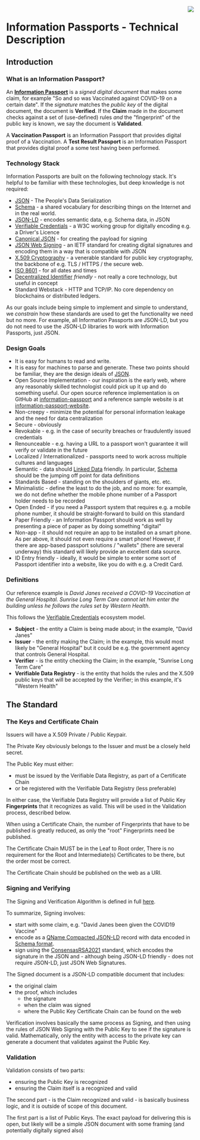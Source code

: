 <img src="https://consensas-aws.s3.amazonaws.com/icons/passports-github.png" align="right" />

# Information Passports - Technical Description

## Introduction

### What is an Information Passport?

An **[Information Passport](https://github.com/Consensas/information-passport/tree/main/docs#information-passport)**
is a _signed digital document_ that makes some claim, 
for example "So and so was Vaccinated against COVID-19 on a certain date".
If the _signature_ matches the _public key_ of the digital document, the
document is **Verified**.
If the **Claim** made in the document checks against a set of (use-defined) rules
_and_ the "fingerprint" of the public key is known, we say the document is
**Validated**.

A **Vaccination Passport** is an Information Passport that 
provides digital proof of a Vaccination.
A **Test Result Passport** is an Information Passport that provides
digital proof a some test having been performed.

### Technology Stack

Information Passports are built on the following technology stack.
It's helpful to be familiar with these technologies, but deep 
knowledge is not required:

* [JSON](https://www.json.org/json-en.html) -
  The People's Data Serialization
* [Schema](https://schema.org/) - 
  a shared vocabulary for describing things on the Internet and in the real world.
* [JSON-LD](https://json-ld.org/) - encodes semantic data, e.g. Schema data, in JSON
* [Verifiable Credentials](https://www.w3.org/TR/vc-data-model/) - 
  a W3C working group for digitally encoding e.g. a Driver's Licence
* [Canonical JSON](https://tools.ietf.org/html/rfc8785) - for creating
  the payload for signing
* [JSON Web Signing](https://tools.ietf.org/html/rfc7515) - 
  an IETF standard for creating digital signatures and encoding them
  in a way that is compatible with JSON
* [X.509 Cryptography](https://en.wikipedia.org/wiki/X.509) - 
  a venerable standard for public key cryptography, the backbone
  of e.g. TLS / HTTPS / the secure web.
* [ISO 8601](https://en.wikipedia.org/wiki/ISO_8601) -
  for all dates and times
* [Decentralized Identifier](https://www.w3.org/TR/did-core/) _friendly_ - 
  not really a core technology, but useful in concept
* Standard Webstack - HTTP and TCP/IP. No core dependency on 
  blockchains or distributed ledgers.

As our goals include being simple to implement and simple to understand, 
we _constrain_ how these standards are used to get the functionality 
we need but no more. 
For example, all Information Passports are JSON-LD, but you do not need
to use the JSON-LD libraries to work with Information Passports, just JSON.

### Design Goals

* It is easy for humans to read and write. 
* It is easy for machines to parse and generate. These two points should be familiar, 
  they are the design ideals of [JSON](https://www.json.org/json-en.html).
* Open Source Implementation - our inspiration is the early web, where any reasonably
  skilled technologist could pick up it up and do something useful.
  Our open source reference implementation is on GitHub
  at [information-passport](https://github.com/Consensas/information-passport)
  and a reference sample website is at 
  [information-passport-website](https://github.com/Consensas/information-passport-website).
* Non-creepy - minimize the potential for personal information leakage and 
  the need for data centralization
* Secure - obviously
* Revokable - e.g. in the case of security breaches or fraudulently issued credentials
* Renounceable - e.g. having a URL to a passport won't guarantee it will
  verify or validate in the future
* Localized / Internationalized - passports need to work across multiple
  cultures and languages
* Semantic - data should [Linked Data](https://en.wikipedia.org/wiki/Linked_data) 
  friendly. In particular, [Schema](https://schema.org) should
  be the jumping off point for data definitions
* Standards Based - standing on the shoulders of giants, etc. etc. 
* Minimalistic - define the least to do the job, and no more: for example,
  we do not define whether the mobile phone number of a Passport holder needs
  to be recorded
* Open Ended - if you need a Passport system that requires e.g. a mobile phone number,
  it should be straight-forward to build on this standard
* Paper Friendly - an Information Passport should work as well by presenting
  a piece of paper as by doing something "digital"
* Non-app - it should not require an app to be installed on a smart phone. 
  As per above, it should not even require a smart phone! 
  However, if there are app-based passport solutions / "wallets"
  (there are several underway) this standard will likely provide an excellent
  data source.
* ID Entry friendly - ideally, it would be simple to enter some sort of Passport identifier 
  into a website, like you do with e.g. a Credit Card.

### Definitions

Our reference example is 
_David Janes received a COVID-19 Vaccination at the General Hospital. 
Sunrise Long Term Care cannot let him enter the building 
unless he follows the rules set by Western Health_.

This follows the [Verifiable Credentials](https://www.w3.org/TR/vc-data-model/#ecosystem-overview) ecosystem model.

* **Subject** - 
  the entity a Claim is being made about; in the example, "David Janes"
* **Issuer** - 
  the entity making the Claim; in the example, this would most likely be "General Hospital"
  but it could be e.g. the government agency that controls General Hospital.
* **Verifier** - 
  is the entity checking the Claim; in the example, "Sunrise Long Term Care"
* **Verifiable Data Registry** -
  is the entity that holds the rules and the X.509 public keys that will be
  accepted by the Verifier; in this example, it's "Western Health"

## The Standard

### The Keys and Certificate Chain

Issuers will have a X.509 Private / Public Keypair.

The Private Key obviously belongs to the Issuer and must be 
a closely held secret. 

The Public Key must either:

* must be issued by the Verifiable Data Registry, as part of a Certificate Chain
* or be registered with the Verifiable Data Registry (less preferable)

In either case, the Verifiable Data Registry will provide a list of 
Public Key **Fingerprints** that it recognizes as valid. 
This will be used in the Validation process, described below.

When using a Certificate Chain, the number of Fingerprints that have to be published
is greatly reduced, as only the "root" Fingerprints need be published.

The Certificate Chain MUST be in the Leaf to Root order,
There is no requirement for the Root and Intermediate(s)
Certificates to be there, but the order most be correct. 

The Certificate Chain should be published on the web as a URI.

### Signing and Verifying

The Signing and Verification Algorithm is defined in full 
[here](https://github.com/Consensas/information-passport/blob/main/docs/Signing.md).

To summarize, Signing involves:

* start with some claim, e.g. "David Janes been given the COVID19 Vaccine"
* encode as a 
  [QName Compacted JSON-LD](https://github.com/Consensas/information-passport/blob/main/docs/QCompacted.md) 
  record with data encoded in 
  [Schema format](https://github.com/Consensas/information-passport/blob/main/docs/Vaccination-Record.md).
* sign using the [ConsensasRSA2021](https://github.com/Consensas/information-passport/blob/main/docs/Signing.md) 
  standard, which encodes the signature in the JSON and - although being JSON-LD friendly - 
  does not require JSON-LD, just JSON Web Signatures.

The Signed document is a JSON-LD compatible document that includes:

* the original claim
* the proof, which includes
  * the signature
  * when the claim was signed
  * where the Public Key Certificate Chain can be found on the web

Verification involves basically the same process as Signing, and then using
the rules of JSON Web Signing with the Public Key to see if the
signature is valid.
Mathematically, only the entity with access
to the private key can generate a document that validates 
against the Public Key.

### Validation

Validation consists of two parts:

* ensuring the Public Key is recognized
* ensuring the Claim itself is a recognized and valid

The second part - is the Claim recognized and valid - is basically business logic,
and it is outside of scope of this document.

The first part is a list of Public Keys. The exact payload for delivering
this is open, but likely will be a simple JSON document with some framing
(and potentially digitally signed also)
